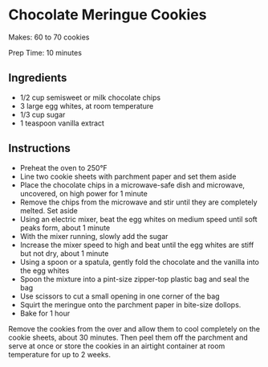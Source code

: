 # Chocolate Meringue Cookies

Makes: 60 to 70 cookies

Prep Time: 10 minutes

## Ingredients

* 1/2 cup semisweet or milk chocolate chips
* 3 large egg whites, at room temperature
* 1/3 cup sugar
* 1 teaspoon vanilla extract

## Instructions

* Preheat the oven to 250°F
* Line two cookie sheets with parchment paper and set them aside
* Place the chocolate chips in a microwave-safe dish and microwave, uncovered, on high power for 1 minute
* Remove the chips from the microwave and stir until they are completely melted. Set aside
* Using an electric mixer, beat the egg whites on medium speed until soft peaks form, about 1 minute
* With the mixer running, slowly add the sugar
* Increase the mixer speed to high and beat until the egg whites are stiff but not dry, about 1 minute
* Using a spoon or a spatula, gently fold the chocolate and the vanilla into the egg whites
* Spoon the mixture into a pint-size zipper-top plastic bag and seal the bag
* Use scissors to cut a small opening in one corner of the bag
* Squirt the meringue onto the parchment paper in bite-size dollops.
* Bake for 1 hour

Remove the cookies from the over and allow them to cool completely on the cookie sheets, about 30 minutes. Then peel them off the parchment and serve at once or store the cookies in an airtight container at room temperature for up to 2 weeks.
